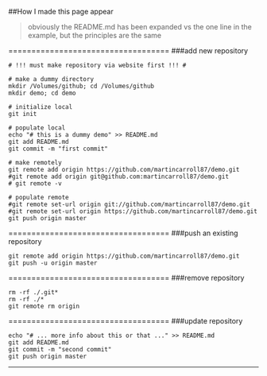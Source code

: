 ##How I made this page appear
> obviously the README.md has been expanded vs the one line in the example, but the principles are the same

===================================
###add new repository
```shell
# !!! must make repository via website first !!! #

# make a dummy directory
mkdir /Volumes/github; cd /Volumes/github
mkdir demo; cd demo

# initialize local
git init

# populate local
echo "# this is a dummy demo" >> README.md
git add README.md
git commit -m "first commit"

# make remotely
git remote add origin https://github.com/martincarroll87/demo.git
#git remote add origin git@github.com:martincarroll87/demo.git  
# git remote -v

# populate remote
#git remote set-url origin git://github.com/martincarroll87/demo.git
#git remote set-url origin https://github.com/martincarroll87/demo.git
git push origin master
```

===================================
###push an existing repository 

```shell
git remote add origin https://github.com/martincarroll87/demo.git
git push -u origin master
```

===================================
###remove repository

```shell
rm -rf ./.git*
rm -rf ./*
git remote rm origin
```

===================================
###update repository

```shell
echo "# ... more info about this or that ..." >> README.md
git add README.md
git commit -m "second commit"
git push origin master
```

-----------------------------------

